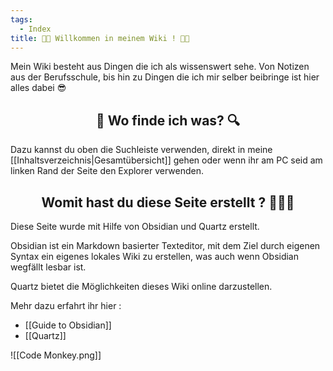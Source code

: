 ```yaml
---
tags:
  - Index
title: 👋🏻 Willkommen in meinem Wiki ! 👋🏻
---
```

Mein Wiki besteht aus Dingen die ich als wissenswert sehe. Von Notizen aus der Berufsschule, bis hin zu Dingen die ich mir selber beibringe ist hier alles dabei 😎

<h2 align="center"> 🔎 Wo finde ich was? 🔍</h2> 

Dazu kannst du oben die Suchleiste verwenden, direkt in meine [[Inhaltsverzeichnis|Gesamtübersicht]] gehen oder wenn ihr am PC seid am linken Rand der Seite den Explorer verwenden. 


<h2 align="center"> Womit hast du diese Seite erstellt ? 👨🏻‍💻</h2>
Diese Seite wurde mit Hilfe von Obsidian und Quartz erstellt.

Obsidian ist ein Markdown basierter Texteditor, mit dem Ziel durch eigenen Syntax ein eigenes lokales Wiki zu erstellen, was auch wenn Obsidian wegfällt lesbar ist. 

Quartz bietet die Möglichkeiten dieses Wiki online darzustellen.

Mehr dazu erfahrt ihr hier :

- [[Guide to Obsidian]]
- [[Quartz]]

![[Code Monkey.png]]
